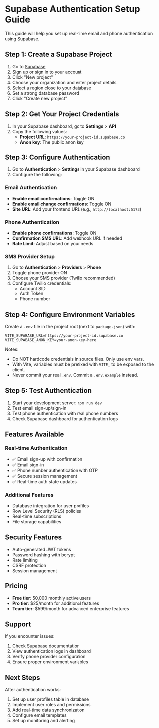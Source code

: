 # Supabase Authentication Setup Guide

This guide will help you set up real-time email and phone authentication using Supabase.

## Step 1: Create a Supabase Project

1. Go to [Supabase](https://supabase.com)
2. Sign up or sign in to your account
3. Click "New project" 
4. Choose your organization and enter project details
5. Select a region close to your database
6. Set a strong database password
7. Click "Create new project"

## Step 2: Get Your Project Credentials

1. In your Supabase dashboard, go to **Settings** > **API**
2. Copy the following values:
   - **Project URL**: `https://your-project-id.supabase.co`
   - **Anon key**: The public anon key

## Step 3: Configure Authentication

1. Go to **Authentication** > **Settings** in your Supabase dashboard
2. Configure the following:

### Email Authentication
- **Enable email confirmations**: Toggle ON
- **Enable email change confirmations**: Toggle ON
- **Site URL**: Add your frontend URL (e.g., `http://localhost:5173`)

### Phone Authentication
- **Enable phone confirmations**: Toggle ON
- **Confirmation SMS URL**: Add webhook URL if needed
- **Rate Limit**: Adjust based on your needs

### SMS Provider Setup
1. Go to **Authentication** > **Providers** > **Phone**
2. Toggle phone provider ON
3. Choose your SMS provider (Twilio recommended)
4. Configure Twilio credentials:
   - Account SID
   - Auth Token
   - Phone number

## Step 4: Configure Environment Variables

Create a `.env` file in the project root (next to `package.json`) with:

```
VITE_SUPABASE_URL=https://your-project-id.supabase.co
VITE_SUPABASE_ANON_KEY=your-anon-key-here
```

Notes:
- Do NOT hardcode credentials in source files. Only use env vars.
- With Vite, variables must be prefixed with `VITE_` to be exposed to the client.
- Never commit your real `.env`. Commit a `.env.example` instead.

## Step 5: Test Authentication

1. Start your development server: `npm run dev`
2. Test email sign-up/sign-in
3. Test phone authentication with real phone numbers
4. Check Supabase dashboard for authentication logs

## Features Available

### Real-time Authentication
- ✅ Email sign-up with confirmation
- ✅ Email sign-in
- ✅ Phone number authentication with OTP
- ✅ Secure session management
- ✅ Real-time auth state updates

### Additional Features
- Database integration for user profiles
- Row Level Security (RLS) policies
- Real-time subscriptions
- File storage capabilities

## Security Features

- Auto-generated JWT tokens
- Password hashing with bcrypt
- Rate limiting
- CSRF protection
- Session management

## Pricing

- **Free tier**: 50,000 monthly active users
- **Pro tier**: $25/month for additional features
- **Team tier**: $599/month for advanced enterprise features

## Support

If you encounter issues:
1. Check Supabase documentation
2. View authentication logs in dashboard
3. Verify phone provider configuration
4. Ensure proper environment variables

## Next Steps

After authentication works:
1. Set up user profiles table in database
2. Implement user roles and permissions
3. Add real-time data synchronization
4. Configure email templates
5. Set up monitoring and alerting
